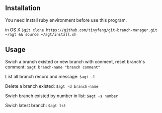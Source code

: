 ## Installation
You need Install ruby environment before use this program.

in OS X `$git clone https://github.com/tinyfeng/git-branch-manager.git ~/agt && source ~/agt/install.sh`


## Usage

Swich a branch existed or new branch with conment, reset branch's comment: `$agt branch-name "branch comment"`

List all branch record and message: `$agt -l`

Delete a branch existed: `$agt -d branch-name`

Swich branch existed by number in list: `$agt -s number`

Swich latest branch: `$agt lst`
